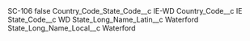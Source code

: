 <?xml version="1.0" encoding="UTF-8"?>
<CustomMetadata xmlns="http://soap.sforce.com/2006/04/metadata" xmlns:xsi="http://www.w3.org/2001/XMLSchema-instance" xmlns:xsd="http://www.w3.org/2001/XMLSchema">
    <label>SC-106</label>
    <protected>false</protected>
    <values>
        <field>Country_Code_State_Code__c</field>
        <value xsi:type="xsd:string">IE-WD</value>
    </values>
    <values>
        <field>Country_Code__c</field>
        <value xsi:type="xsd:string">IE</value>
    </values>
    <values>
        <field>State_Code__c</field>
        <value xsi:type="xsd:string">WD</value>
    </values>
    <values>
        <field>State_Long_Name_Latin__c</field>
        <value xsi:type="xsd:string">Waterford</value>
    </values>
    <values>
        <field>State_Long_Name_Local__c</field>
        <value xsi:type="xsd:string">Waterford</value>
    </values>
</CustomMetadata>
